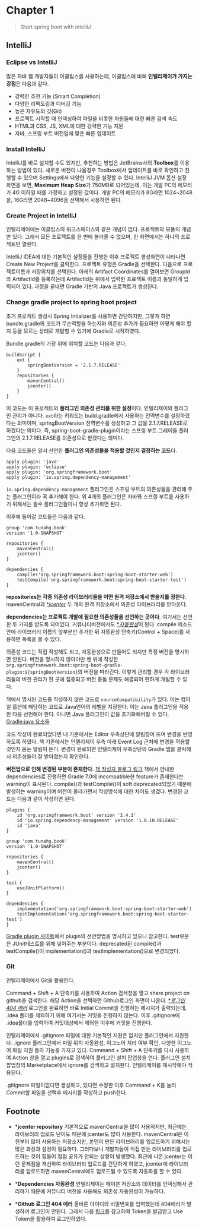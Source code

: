 # Chapter 1

> Start spring boot with intelliJ

## IntelliJ

### Eclipse vs IntelliJ

많은 자바 웹 개발자들이 이클립스를 사용하는데, 이클립스에 비해 **인텔리제이가 가지는 강점**은 다음과 같다.

* 강력한 추천 기능 (Smart Completion)
* 다양한 리팩토링과 디버깅 기능
* 높은 자유도의 깃(Git)
* 프로젝트 시작할 때 인덱싱하여 파일을 비롯한 자원들에 대한 빠른 검색 속도
* HTML과 CSS, JS, XML에 대한 강력한 기능 지원
* 자바, 스프링 부트 버전업에 맞춘 빠른 업데이트

### Install IntelliJ

IntelliJ를 바로 설치할 수도 있지만, 추천하는 방법은 JetBrains사의 **Toolbox**를 이용하는 방법이 있다.
새로운 버전이 나올경우 Toolbox에서 업데이트를 바로 확인하고 진행할 수 있으며 Settings에서 다양한 기능을 설정할 수 있다.
IntelliJ JVM 옵션 설정 화면을 보면, **Maximum Heap Size**가 750MB로 되어있는데, 이는 개발 PC의 메모리가 4G 이하일 때를 가정하고 설정된 값이다. 개발 PC의 메모리가 8G라면 1024~2048을, 16G라면 2048~4096을 선택해서 사용하면 된다.

### Create Project in IntelliJ

인텔리제이에는 이클립스의 워크스페이스와 같은 개념이 없다. 프로젝트와 모듈의 개념만 있다.
그래서 모든 프로젝트를 한 번에 불러올 수 없으며, 한 화면에서는 하나의 프로젝트만 열린다.

IntelliJ IDEA에 대한 기본적인 설정들을 진행한 이후 프로젝트 생성화면이 나타나면 Create New Project를 클릭한다.
프로젝트 유형은 Gradle을 선택한다. 
다음으로 프로젝트이름과 저장위치를 선택한다. 아래의 Artifact Coordinates를 열어보면 GroupId와 ArtifactId를 등록하는데 ArtifactId는 위에서 입력한 프로젝트 이름과 동일하게 입력되어 있다. 과정을 끝내면 Gradle 기반의 Java 프로젝트가 생성된다.

### Change gradle project to spring boot project

초기 프로젝트 생성시 Spring Intializer를 사용하면 간단하지만, 그렇게 하면 bundle.gradle의 코드가 무슨역할을 하는지와 의존성 추가가 필요하면 어떻게 해야 할지 등을 모르는 상태로 개발할 수 있기에 Gradle로 시작하였다.

Bundle.gradle의 가장 위에 위치할 코드는 다음과 같다.

```
buildscript {
    ext {
        springBootVersion = '2.1.7.RELEASE'
    }
    repositories {
        mavenCentral()
        jcenter()
    }
}
```

이 코드는 이 프로젝트의 **플러그인 의존성 관리를 위한 설정**이다. 인텔리제이의 플러그인 관리가 아니다.
`ext`라는 키워드는 build.gradle에서 사용하는 전역변수를 설정하겠다는 의미이며, springBootVersion 전역변수를 생성하고 그 값을 2.1.7.RELEASE로 하겠다는 의미다. 즉, spring-boot-gradle-plugin이라는 스프링 부트 그레이들 플러그인의 2.1.7.RELEASE를 의존성으로 받겠다는 의미다.

다음 코드들은 앞서 선언한 **플러그인 의존성들을 적용할 것인지 결정하는 코드**다.

```
apply plugin: 'java'
apply plugin: 'eclipse'
apply plugin: 'org.springframework.boot'
apply plugin: 'io.spring.dependency-management'
```

`io.spring.dependency-management` 플러그인은 스프링 부트의 의존성들을 관리해 주는 플러그인이라 꼭 추가해야 한다.
위 4개의 플러그인은 자바와 스프링 부트를 사용하기 위해서는 필수 플러그인들이니 항상 추가하면 된다.

이후에 들어갈 코드들은 다음과 같다.

```
group 'com.tunahg.book'
version '1.0-SNAPSHOT'

repositories {
    mavenCentral()
    jcenter()
}

dependencies {
    compile('org.springframework.boot:spring-boot-starter-web')
    testCompile('org.springframework.boot:spring-boot-starter-test')
}
```

**repositories는 각종 의존성 라이브러리들을 어떤 원격 저장소에서 받을지를 정한다.**
mavenCentral과 [**jcenter*](#Footnote) 두 개의 원격 저장소에서 의존성 라이브러리를 받아온다.

**dependencies는 프로젝트 개발에 필요한 의존성들을 선언하는 곳이다.**
여기서는 선언한 두 가지를 받도록 되어있다. 커뮤니티버전에서도 [**자동완성*](#Footnote)이 된다.
compile 메소드 안에 라이브러리 이름의 앞부분만 추가한 뒤 자동완성 단축키(Control + Space)를 사용하면 목록을 볼 수 있다.

의존성 코드는 직접 작성해도 되고, 자동완성으로 만들어도 되지만 특정 버전을 명시하면 안된다.
버전을 명시하지 않아야만 맨 위에 작성한 `org.springframework.boot:spring-boot-gradle-plugin:${springBootVersion}`의 버전을 따라간다. 이렇게 관리할 경우 각 라이브러리들의 버전 관리가 한 곳에 집중되고 버전 충돌 문제도 해결되어 편하게 개발할 수 있다.

책에서 명시된 코드중 작성하지 않은 코드로 `sourceCompatibility`가 있다.
이는 컴파일 옵션에 해당하는 코드로 Java언어의 레벨을 지정한다.
이는 Java 플러그인을 적용한 다음 선언해야 한다. 아니면 Java 플러그인이 값을 초기화해버릴 수 있다.
[Gradle:java 요소들](https://kwonnam.pe.kr/wiki/gradle/java)

코드 작성이 완료되었다면 내 기준에서는 Editor 우측상단에 알림창이 뜨며 변경을 반영하도록 하였다.
책 기준에서는 인텔리제이 우측 아래 Event Log 근처에 변경을 적용할 것인지 묻는 알림이 뜬다.
변경이 완료되면 인텔리제이 우측상단의 Gradle 탭을 클릭해서 의존성들이 잘 받아졌는지 확인한다.

**버전업으로 인해 변경된 부분이 존재한다.** [책 작성자 블로그 링크](https://jojoldu.tistory.com/539)
책에서 안내한 dependencies로 진행하면 Gradle 7.0에 incompatible한 feature가 존재한다는 warning이 표시된다.
compile()과 testCompile()이 soft deprecated되었기 때문에 발생하는 warning이며 버전이 올라가면서 작성방식에 대한 차이도 생겼다.
변경된 코드는 다음과 같이 작성하면 된다.

```
plugins {
    id 'org.springframework.boot' version '2.4.1'
    id 'io.spring.dependency-management' version '1.0.10.RELEASE'
    id 'java'
}

group 'com.tunahg.book'
version '1.0-SNAPSHOT'

repositories {
    mavenCentral()
    jcenter()
}

test {
    useJUnitPlatform()
}

dependencies {
    implementation('org.springframework.boot:spring-boot-starter-web')
    testImplementation('org.springframework.boot:spring-boot-starter-test')
}
```

[Gradle plugin 사이트](https://plugins.gradle.org/plugin/org.springframework.boot)에서 plugin의 선언방법을 명시하고 있으니 참고한다.
test부분은 JUnit테스트를 위해 넣어주는 부분이다. 
deprecated된 compile()과 testCompile()이 implementation()과 testImplementation()으로 변경되었다.

### Git

인텔리제이에서 Git을 활용한다.

Command + Shift + A 단축키를 사용하여 Action 검색창을 열고 share project on github을 검색한다.
해당 Action을 선택하면 Github로그인 화면이 나온다. [**로그인 404 에러*](#Footnote)
로그인을 완료하면 바로 Initial Commit을 진행하는 메시지가 출력되는데, .idea 폴더를 제외하기 위해 여기서는 커밋을 진행하지 않는다.
이후 .gitignore에 .idea폴더를 입력하여 커밋대상에서 제외한 이후에 커밋을 진행한다.

인텔리제이에서 .gitignore 파일에 대한 기본적인 지원은 없지만 플러그인에서 지원한다.
.ignore 플러그인에서 파일 위치 자동완성, 이그노어 처리 여부 확인, 다양한 이그노어 파일 지원 등의 기능을 가지고 있다.
Command + Shift + A 단축키를 다시 사용하여 Action 창을 열고 plugins로 검색하여 플러그인 설치 팝업창을 연다.
플러그인 설치 팝업창의 Marketplace에서 ignore를 검색하고 설치한다. 인텔리제이를 재시작해야 적용된다.

.gitignore 파일이없다면 생성하고, 있다면 수정한 이후 Command + K를 눌러 Commit할 파일을 선택후 메시지를 작성하고 push한다.

## Footnote

* ***jcenter repository**
  기본적으로 mavenCentral을 많이 사용하지만, 최근에는 라이브러리 업로드 난이도 때문에 jcenter도 많이 사용한다.
  mavenCentral은 이전부터 많이 사용하는 저장소지만, 본인이 만든 라이브러리를 업로드하기 위해서는 많은 과정과 설정이 필요하다. 그러다보니 개발자들이 직접 만든 라이브러리를 업로드하는 것이 힘들어 점점 공유가 안되는 상황이 발생했다.
  최근에 나온 jcenter는 이런 문제점을 개선하여 라이브러리 업로드를 간단하게 하였고, jcenter에 라이브러리를 업로드하면 mavenCentral에도 업로드될 수 있도록 자동화를 할 수 있다.
* ***Dependencies 자동완성**
  인텔리제이는 메이븐 저장소의 데이터를 인덱싱해서 관리하기 때문에 커뮤니티 버전을 사용해도 의존성 자동완성이 가능하다.

* ***Github 로그인 404 에러**
  올바른 아이디와 비밀번호를 입력했는데 404에러가 발생하며 로그인이 안된다.
  그래서 다음 [링크](https://devmg.tistory.com/166)를 참고하여 Token을 발급받고 Use Token을 활용하여 로그인하였다.